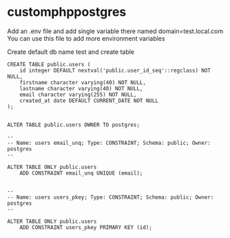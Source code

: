 # customphppostgres

Add an .env file and add single variable there named 
domain=test.local.com
You can use this file to add more environment variables


Create default db name test and create table

```
CREATE TABLE public.users (
    id integer DEFAULT nextval('public.user_id_seq'::regclass) NOT NULL,
    firstname character varying(40) NOT NULL,
    lastname character varying(40) NOT NULL,
    email character varying(255) NOT NULL,
    created_at date DEFAULT CURRENT_DATE NOT NULL
);


ALTER TABLE public.users OWNER TO postgres;

--
-- Name: users email_unq; Type: CONSTRAINT; Schema: public; Owner: postgres
--

ALTER TABLE ONLY public.users
    ADD CONSTRAINT email_unq UNIQUE (email);


--
-- Name: users users_pkey; Type: CONSTRAINT; Schema: public; Owner: postgres
--

ALTER TABLE ONLY public.users
    ADD CONSTRAINT users_pkey PRIMARY KEY (id);


